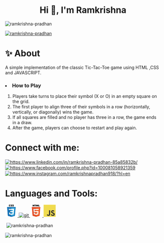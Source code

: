 <h1 align="center">Hi 👋, I'm Ramkrishna</h1>

<p align="left"> <img src="https://komarev.com/ghpvc/?username=ramkrishna-pradhan&label=Profile%20views&color=0e75b6&style=flat" alt="ramkrishna-pradhan" /> </p>

<p align="left"> <a href="https://github.com/ryo-ma/github-profile-trophy"><img src="https://github-profile-trophy.vercel.app/?username=ramkrishna-pradhan" alt="ramkrishna-pradhan" /></a> </p>

<h1> ✨ About </h1>
<p>A simple implementation of the classic Tic-Tac-Toe game using HTML ,CSS and JAVASCRIPT.</p>

<h3><li>How to Play</li></h3>
<ol>
<li>Players take turns to place their symbol (X or O) in an empty square on the grid.</li>
<li>The first player to align three of their symbols in a row (horizontally, vertically, or diagonally) wins the game.</li>
<li>If all squares are filled and no player has three in a row, the game ends in a draw.</li>
<li>After the game, players can choose to restart and play again.</li>
</ol>

<h1 align="left">Connect with me:</h1>
<p align="left">
<a href="https://linkedin.com/in/https://www.linkedin.com/in/ramkrishna-pradhan-85a85832b/" target="blank"><img align="center" src="https://raw.githubusercontent.com/rahuldkjain/github-profile-readme-generator/master/src/images/icons/Social/linked-in-alt.svg" alt="https://www.linkedin.com/in/ramkrishna-pradhan-85a85832b/" height="30" width="40" /></a>
<a href="https://fb.com/https://www.facebook.com/profile.php?id=100081058921359" target="blank"><img align="center" src="https://raw.githubusercontent.com/rahuldkjain/github-profile-readme-generator/master/src/images/icons/Social/facebook.svg" alt="https://www.facebook.com/profile.php?id=100081058921359" height="30" width="40" /></a>
<a href="https://instagram.com/https://www.instagram.com/ramkrishnapradhan918/?hl=en" target="blank"><img align="center" src="https://raw.githubusercontent.com/rahuldkjain/github-profile-readme-generator/master/src/images/icons/Social/instagram.svg" alt="https://www.instagram.com/ramkrishnapradhan918/?hl=en" height="30" width="40" /></a>
</p>

<h1 align="left">Languages and Tools:</h1>
<p align="left">
  <a href="https://www.w3schools.com/css/" target="_blank" rel="noreferrer"> <img src="https://raw.githubusercontent.com/devicons/devicon/master/icons/css3/css3-original-wordmark.svg" alt="css3" width="40" height="40"/> </a> 
  <a href="https://git-scm.com/" target="_blank" rel="noreferrer"> <img src="https://www.vectorlogo.zone/logos/git-scm/git-scm-icon.svg" alt="git" width="40" height="40"/> </a> 
  <a href="https://www.w3.org/html/" target="_blank" rel="noreferrer"> <img src="https://raw.githubusercontent.com/devicons/devicon/master/icons/html5/html5-original-wordmark.svg" alt="html5" width="40" height="40"/> </a>
  <a href="https://developer.mozilla.org/en-US/docs/Web/JavaScript" target="_blank" rel="noreferrer"> <img src="https://raw.githubusercontent.com/devicons/devicon/master/icons/javascript/javascript-original.svg" alt="javascript" width="40" height="40"/> </a> 
</p>

<p>&nbsp;<img align="center" src="https://github-readme-stats.vercel.app/api?username=ramkrishna-pradhan&show_icons=true&locale=en" alt="ramkrishna-pradhan" /></p>

<p><img align="center" src="https://github-readme-streak-stats.herokuapp.com/?user=ramkrishna-pradhan&" alt="ramkrishna-pradhan" /></p>











